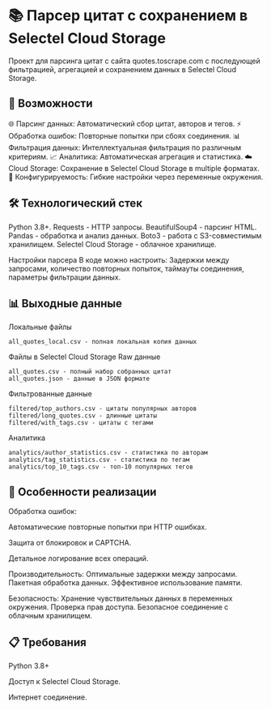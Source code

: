 # 📚 Парсер цитат с сохранением в Selectel Cloud Storage
Проект для парсинга цитат с сайта quotes.toscrape.com с последующей фильтрацией, агрегацией и сохранением данных в Selectel Cloud Storage.

## 🚀 Возможности
🌐 Парсинг данных: Автоматический сбор цитат, авторов и тегов.
⚡ Обработка ошибок: Повторные попытки при сбоях соединения.
📊 Фильтрация данных: Интеллектуальная фильтрация по различным критериям.
📈 Аналитика: Автоматическая агрегация и статистика.
☁️ Cloud Storage: Сохранение в Selectel Cloud Storage в multiple форматах.
🔧 Конфигурируемость: Гибкие настройки через переменные окружения.

## 🛠️ Технологический стек
Python 3.8+.
Requests - HTTP запросы.
BeautifulSoup4 - парсинг HTML.
Pandas - обработка и анализ данных.
Boto3 - работа с S3-совместимым хранилищем.
Selectel Cloud Storage - облачное хранилище.

Настройки парсера
В коде можно настроить: Задержки между запросами, количество повторных попыток, таймауты соединения, параметры фильтрации данных.

## 📊 Выходные данные
Локальные файлы
``` 
all_quotes_local.csv - полная локальная копия данных
``` 
Файлы в Selectel Cloud Storage
Raw данные
```
all_quotes.csv - полный набор собранных цитат
all_quotes.json - данные в JSON формате
``` 
Фильтрованные данные
``` 
filtered/top_authors.csv - цитаты популярных авторов
filtered/long_quotes.csv - длинные цитаты
filtered/with_tags.csv - цитаты с тегами
``` 
Аналитика
``` 
analytics/author_statistics.csv - статистика по авторам
analytics/tag_statistics.csv - статистика по тегам
analytics/top_10_tags.csv - топ-10 популярных тегов
``` 

## 🎯 Особенности реализации
Обработка ошибок:

Автоматические повторные попытки при HTTP ошибках.

Защита от блокировок и CAPTCHA.

Детальное логирование всех операций.

Производительность:
Оптимальные задержки между запросами.
Пакетная обработка данных.
Эффективное использование памяти.

Безопасность:
Хранение чувствительных данных в переменных окружения.
Проверка прав доступа.
Безопасное соединение с облачным хранилищем.

## 📋 Требования
Python 3.8+

Доступ к Selectel Cloud Storage.

Интернет соединение.
